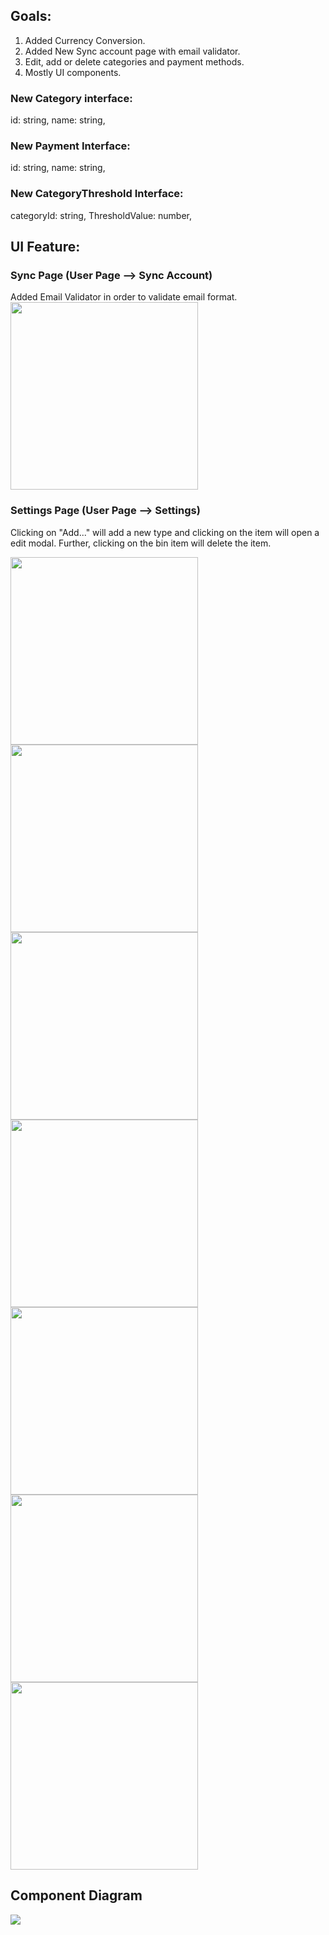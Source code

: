 ## Goals: 
1. Added Currency Conversion.
2. Added New Sync account page with email validator.
3. Edit, add or delete categories and payment methods.
4. Mostly UI components.

### New Category interface: 

id: string,
name: string,

### New Payment Interface:

id: string,
name: string,

### New CategoryThreshold Interface:

categoryId: string,
ThresholdValue: number,



## UI Feature:

### Sync Page (User Page --> Sync Account)

Added Email Validator in order to validate email format.
<img src = "images/IMG-1684.PNG" width ="300" />


### Settings Page (User Page --> Settings)

Clicking on "Add..." will add a new type and clicking on the item will open a edit modal. Further, clicking on the bin item will delete the item.

<img src = "images/IMG-1685.PNG" width ="300" /><img src = "images/IMG-1687.PNG" width ="300" /><img src = "images/IMG-1697.PNG" width ="300" />
<img src = "images/IMG-1688.PNG" width ="300" /><img src = "images/IMG-1689.PNG" width ="300" /><img src = "images/IMG-1690.PNG" width ="300" /><img src = "images/IMG-1691.PNG" width ="300" />






## Component Diagram

<img src = "images/classDiagram.png" />
